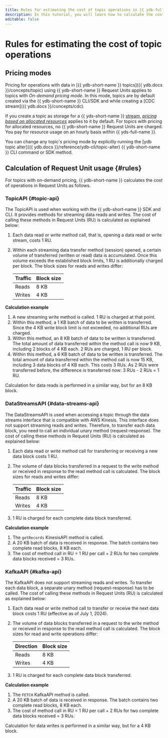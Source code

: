```yaml
---
title: Rules for estimating the cost of topic operations in {{ ydb-full-name }}
description: In this tutorial, you will learn how to calculate the cost of topic operations.
editable: false
---
```


# Rules for estimating the cost of topic operations



## Pricing modes

Pricing for operations with data in [{{ ydb-short-name }} topics]({{ ydb.docs }}/concepts/topic) using {{ ydb-short-name }} Request Units applies to topics with _On-demand pricing mode_. In this mode, topics are by default created via the {{ ydb-short-name }} CLI/SDK and while creating a [CDC stream]({{ ydb.docs }}/concepts/cdc).

If you create a topic as storage for a {{ yds-short-name }} [stream](../../data-streams/concepts/glossary.md#stream-concepts), [_pricing based on allocated resources_](../../data-streams/pricing.md#rules) applies to it by default. For topics with pricing for allocated resources, no {{ ydb-short-name }} Request Units are charged. You pay for resource usage on an hourly basis within {{ yds-full-name }}.

You can change any topic's pricing mode by explicitly running the [ydb topic alter]({{ ydb.docs }}/reference/ydb-cli/topic-alter) {{ ydb-short-name }} CLI command or SDK method.

## Calculation of Request Unit usage {#rules}

For topics with on-demand pricing, {{ ydb-short-name }} calculates the cost of operations in Request Units as follows.

### TopicAPI {#topic-api}

The TopicAPI is used when working with the {{ ydb-short-name }} SDK and CLI. It provides methods for streaming data reads and writes. The cost of calling these methods in Request Units (RU) is calculated as explained below:

1. Each data read or write method call, that is, opening a data read or write stream, costs 1 RU.
1. Within each streaming data transfer method (session) opened, a certain volume of transferred (written or read) data is accumulated. Once this volume exceeds the established block limits, 1 RU is additionally charged per block. The block sizes for reads and writes differ:

    Traffic | Block size
    --- | ---
    Reads | 8 KB
    Writes | 4 KB

**Calculation example**

1. A new streaming write method is called. 1 RU is charged at that point.
1. Within this method, a 1 KB batch of data to be written is transferred. Since the 4 KB write block limit is not exceeded, no additional RUs are charged.
1. Within this method, an 8 KB batch of data to be written is transferred. The total amount of data transferred within the method call is now 9 KB, including 2 blocks of 4 KB each. 2 RUs are charged, 1 RU per block.
1. Within this method, a 6 KB batch of data to be written is transferred. The total amount of data transferred within the method call is now 15 KB, including 3 data blocks of 4 KB each. This costs 3 RUs. As 2 RUs were transferred before, the difference is transferred now: 3 RUs - 2 RUs = 1 RU.

Calculation for data reads is performed in a similar way, but for an 8 KB block.

### DataStreamsAPI {#data-streams-api}

The DataStreamsAPI is used when accessing a topic through the data streams interface that is compatible with AWS Kinesis. This interface does not support streaming reads and writes. Therefore, to transfer each data block, you need to call an individual unary method (request-response). The cost of calling these methods in Request Units (RU) is calculated as explained below:

1. Each data read or write method call for transferring or receiving a new data block costs 1 RU.
1. The volume of data blocks transferred in a request to the write method or received in response to the read method call is calculated. The block sizes for reads and writes differ:

    Traffic | Block size
    --- | ---
    Reads | 8 KB
    Writes | 4 KB

1. 1 RU is charged for each complete data block transferred.

**Calculation example**

1. The `getRecords` KinesisAPI method is called.
1. A 20 KB batch of data is received in response. The batch contains two complete read blocks, 8 KB each.
1. The cost of method call in RU = 1 RU per call + 2 RUs for two complete data blocks received = 3 RUs.

### KafkaAPI {#kafka-api}

The KafkaAPI does not support streaming reads and writes. To transfer each data block, a separate unary method (request-response) has to be called. The cost of calling these methods in Request Units (RU) is calculated as explained below:

1. Each data read or write method call to transfer or receive the next data block costs 1 RU (effective as of July 1, 2024).
1. The volume of data blocks transferred in a request to the write method or received in response to the read method call is calculated. The block sizes for read and write operations differ:

    Direction | Block size
    --- | ---
    Reads | 8 KB
    Writes | 4 KB

1. 1 RU is charged for each complete data block transferred.

**Calculation example**

1. The `FETCH` KafkaAPI method is called.
1. A 20 KB batch of data is received in response. The batch contains two complete read blocks, 8 KB each.
1. The cost of method call in RU = 1 RU per call + 2 RUs for two complete data blocks received = 3 RUs.


Calculation for data writes is performed in a similar way, but for a 4 KB block.
